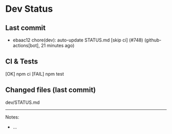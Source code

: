 # Dev Status

## Last commit
- ebaac12 chore(dev): auto-update STATUS.md [skip ci] (#748) (github-actions[bot], 21 minutes ago)
## CI & Tests
[OK] npm ci
[FAIL] npm test

## Changed files (last commit)
dev/STATUS.md

---
Notes:
- ...

